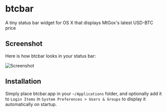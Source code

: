 btcbar
======

A tiny status bar widget for OS X that displays MtGox's latest USD-BTC price

## Screenshot

Here is how btcbar looks in your status bar:

![Screenshot](https://raw.github.com/nearengine/btcbar/master/Resources/screenshot.png)

## Installation

Simply place btcbar.app in your `~/Applications` folder, and optionally add it to `Login Items` in `System Preferences > Users & Groups` to display it automatically on startup.

